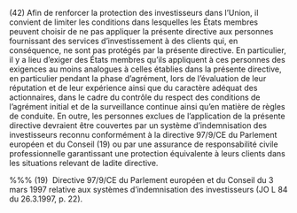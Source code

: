 (42) Afin de renforcer la protection des investisseurs dans l’Union, il convient de limiter les conditions dans lesquelles les États membres peuvent choisir de ne pas appliquer la présente directive aux personnes fournissant des services d’investissement à des clients qui, en conséquence, ne sont pas protégés par la présente directive. En particulier, il y a lieu d’exiger des États membres qu’ils appliquent à ces personnes des exigences au moins analogues à celles établies dans la présente directive, en particulier pendant la phase d’agrément, lors de l’évaluation de leur réputation et de leur expérience ainsi que du caractère adéquat des actionnaires, dans le cadre du contrôle du respect des conditions de l’agrément initial et de la surveillance continue ainsi qu’en matière de règles de conduite. En outre, les personnes exclues de l’application de la présente directive devraient être couvertes par un système d’indemnisation des investisseurs reconnu conformément à la directive 97/9/CE du Parlement européen et du Conseil (19) ou par une assurance de responsabilité civile professionnelle garantissant une protection équivalente à leurs clients dans les situations relevant de ladite directive.

%%% (19)  Directive 97/9/CE du Parlement européen et du Conseil du 3 mars 1997 relative aux systèmes d’indemnisation des investisseurs (JO L 84 du 26.3.1997, p. 22).